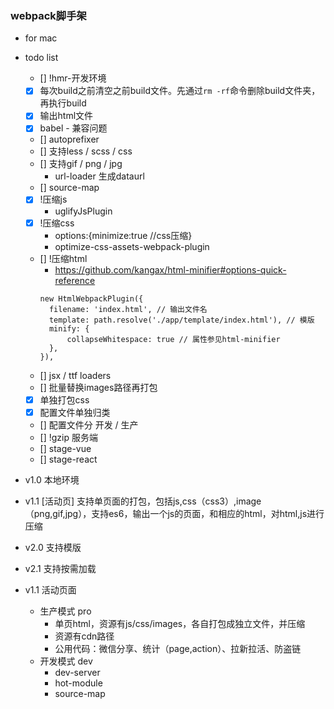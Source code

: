 ### webpack脚手架

* for mac
* todo list
  * [] !hmr-开发环境
  * [x] 每次build之前清空之前build文件。先通过`rm -rf`命令删除build文件夹，再执行build
  * [x] 输出html文件
  * [x] babel - 兼容问题
  * [] autoprefixer
  * [] 支持less / scss / css
  * [] 支持gif / png / jpg
    * url-loader 生成dataurl
  * [] source-map
  * [x] !压缩js
    * uglifyJsPlugin
  * [x] !压缩css
    * options:{minimize:true //css压缩}
    * optimize-css-assets-webpack-plugin
  * [] !压缩html
    * https://github.com/kangax/html-minifier#options-quick-reference
    ```
    new HtmlWebpackPlugin({
      filename: 'index.html', // 输出文件名
      template: path.resolve('./app/template/index.html'), // 模版
      minify: {
          collapseWhitespace: true // 属性参见html-minifier
      },
    }),
    ```
  * [] jsx / ttf loaders
  * [] 批量替换images路径再打包
  * [x] 单独打包css
  * [x] 配置文件单独归类
  * [] 配置文件分 开发 / 生产
  * [] !gzip 服务端
  * [] stage-vue
  * [] stage-react

* v1.0 本地环境
* v1.1 [活动页] 支持单页面的打包，包括js,css（css3）,image（png,gif,jpg），支持es6，输出一个js的页面，和相应的html，对html,js进行压缩
* v2.0 支持模版
* v2.1 支持按需加载

* v1.1 活动页面
  * 生产模式 pro
    * 单页html，资源有js/css/images，各自打包成独立文件，并压缩
    * 资源有cdn路径
    * 公用代码：微信分享、统计（page,action）、拉新拉活、防盗链
  * 开发模式 dev
    * dev-server
    * hot-module
    * source-map
